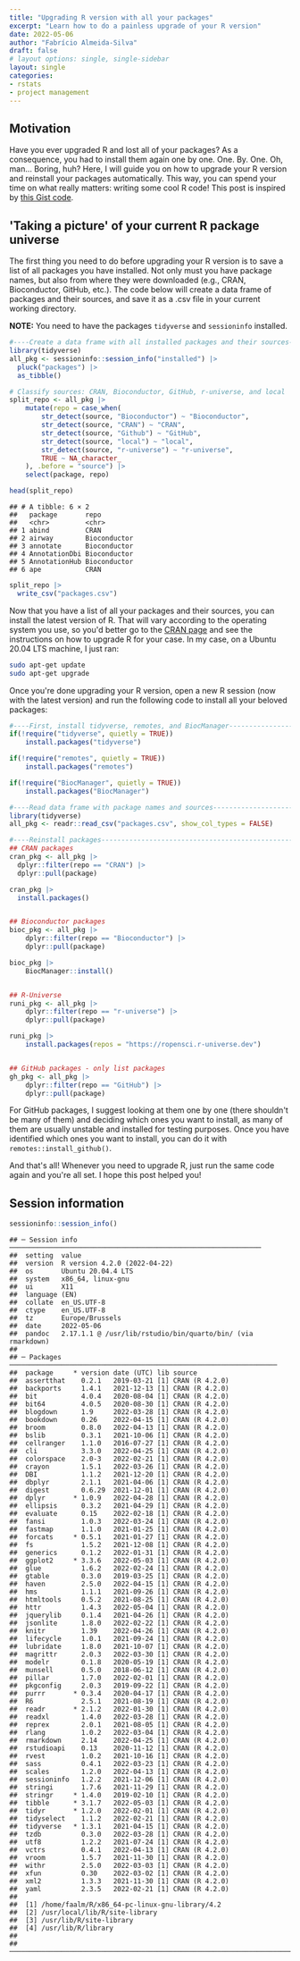 ```yaml
---
title: "Upgrading R version with all your packages"
excerpt: "Learn how to do a painless upgrade of your R version"
date: 2022-05-06
author: "Fabrício Almeida-Silva"
draft: false
# layout options: single, single-sidebar
layout: single
categories:
- rstats
- project management
---
```


## Motivation

Have you ever upgraded R and lost all of your packages? As a consequence,
you had to install them again one by one. One. By. One. Oh, man... Boring, huh?
Here, I will guide you on how to upgrade your R version and reinstall your 
packages automatically. This way, you can spend your time on what really 
matters: writing some cool R code! This post is inspired by 
[this Gist code](https://gist.github.com/jthomasmock/65366b9c1fd750347b9de1d2c80ed827).


## 'Taking a picture' of your current R package universe

The first thing you need to do before upgrading your R version is to save
a list of all packages you have installed. Not only must you have package names,
but also from where they were downloaded (e.g., CRAN, Bioconductor, GitHub,
etc.). The code below will create a data frame of packages and their sources,
and save it as a .csv file in your current working directory.

**NOTE:** You need to have the packages `tidyverse` and `sessioninfo` installed.


```r
#----Create a data frame with all installed packages and their sources---------
library(tidyverse)
all_pkg <- sessioninfo::session_info("installed") |> 
  pluck("packages") |> 
  as_tibble()

# Classify sources: CRAN, Bioconductor, GitHub, r-universe, and local
split_repo <- all_pkg |> 
    mutate(repo = case_when(
        str_detect(source, "Bioconductor") ~ "Bioconductor",
        str_detect(source, "CRAN") ~ "CRAN",
        str_detect(source, "Github") ~ "GitHub",
        str_detect(source, "local") ~ "local",
        str_detect(source, "r-universe") ~ "r-universe",
        TRUE ~ NA_character_
    ), .before = "source") |>
    select(package, repo)

head(split_repo)
```

```
## # A tibble: 6 × 2
##   package       repo        
##   <chr>         <chr>       
## 1 abind         CRAN        
## 2 airway        Bioconductor
## 3 annotate      Bioconductor
## 4 AnnotationDbi Bioconductor
## 5 AnnotationHub Bioconductor
## 6 ape           CRAN
```

```r
split_repo |> 
  write_csv("packages.csv")
```

Now that you have a list of all your packages and their sources, you can
install the latest version of R. That will vary according to the operating 
system you use, so you'd better go to the [CRAN page](https://cran.rstudio.com/)
and see the instructions on how to upgrade R for your case. In my case,
on a Ubuntu 20.04 LTS machine, I just ran:


```bash
sudo apt-get update
sudo apt-get upgrade
```

Once you're done upgrading your R version, open a new R session (now with
the latest version) and run the following code to install all your beloved
packages:


```r
#----First, install tidyverse, remotes, and BiocManager-------------------------
if(!require("tidyverse", quietly = TRUE))
    install.packages("tidyverse")

if(!require("remotes", quietly = TRUE))
    install.packages("remotes")

if(!require("BiocManager", quietly = TRUE))
    install.packages("BiocManager")

#----Read data frame with package names and sources-----------------------------
library(tidyverse)
all_pkg <- readr::read_csv("packages.csv", show_col_types = FALSE)

#----Reinstall packages---------------------------------------------------------
## CRAN packages
cran_pkg <- all_pkg |> 
  dplyr::filter(repo == "CRAN") |> 
  dplyr::pull(package)

cran_pkg |>
  install.packages()


## Bioconductor packages
bioc_pkg <- all_pkg |>
    dplyr::filter(repo == "Bioconductor") |>
    dplyr::pull(package)

bioc_pkg |>
    BiocManager::install()


## R-Universe
runi_pkg <- all_pkg |>
    dplyr::filter(repo == "r-universe") |>
    dplyr::pull(package)

runi_pkg |>
    install.packages(repos = "https://ropensci.r-universe.dev")


## GitHub packages - only list packages
gh_pkg <- all_pkg |>
    dplyr::filter(repo == "GitHub") |>
    dplyr::pull(package)
```

For GitHub packages, I suggest looking at them one by one (there shouldn't be
many of them) and deciding which ones you want to install, as many of them
are usually unstable and installed for testing purposes. Once you have
identified which ones you want to install, you can do it 
with `remotes::install_github()`.

And that's all! Whenever you need to upgrade R, just run the same code again
and you're all set. I hope this post helped you!

## Session information


```r
sessioninfo::session_info()
```

```
## ─ Session info ───────────────────────────────────────────────────────────────
##  setting  value
##  version  R version 4.2.0 (2022-04-22)
##  os       Ubuntu 20.04.4 LTS
##  system   x86_64, linux-gnu
##  ui       X11
##  language (EN)
##  collate  en_US.UTF-8
##  ctype    en_US.UTF-8
##  tz       Europe/Brussels
##  date     2022-05-06
##  pandoc   2.17.1.1 @ /usr/lib/rstudio/bin/quarto/bin/ (via rmarkdown)
## 
## ─ Packages ───────────────────────────────────────────────────────────────────
##  package     * version date (UTC) lib source
##  assertthat    0.2.1   2019-03-21 [1] CRAN (R 4.2.0)
##  backports     1.4.1   2021-12-13 [1] CRAN (R 4.2.0)
##  bit           4.0.4   2020-08-04 [1] CRAN (R 4.2.0)
##  bit64         4.0.5   2020-08-30 [1] CRAN (R 4.2.0)
##  blogdown      1.9     2022-03-28 [1] CRAN (R 4.2.0)
##  bookdown      0.26    2022-04-15 [1] CRAN (R 4.2.0)
##  broom         0.8.0   2022-04-13 [1] CRAN (R 4.2.0)
##  bslib         0.3.1   2021-10-06 [1] CRAN (R 4.2.0)
##  cellranger    1.1.0   2016-07-27 [1] CRAN (R 4.2.0)
##  cli           3.3.0   2022-04-25 [1] CRAN (R 4.2.0)
##  colorspace    2.0-3   2022-02-21 [1] CRAN (R 4.2.0)
##  crayon        1.5.1   2022-03-26 [1] CRAN (R 4.2.0)
##  DBI           1.1.2   2021-12-20 [1] CRAN (R 4.2.0)
##  dbplyr        2.1.1   2021-04-06 [1] CRAN (R 4.2.0)
##  digest        0.6.29  2021-12-01 [1] CRAN (R 4.2.0)
##  dplyr       * 1.0.9   2022-04-28 [1] CRAN (R 4.2.0)
##  ellipsis      0.3.2   2021-04-29 [1] CRAN (R 4.2.0)
##  evaluate      0.15    2022-02-18 [1] CRAN (R 4.2.0)
##  fansi         1.0.3   2022-03-24 [1] CRAN (R 4.2.0)
##  fastmap       1.1.0   2021-01-25 [1] CRAN (R 4.2.0)
##  forcats     * 0.5.1   2021-01-27 [1] CRAN (R 4.2.0)
##  fs            1.5.2   2021-12-08 [1] CRAN (R 4.2.0)
##  generics      0.1.2   2022-01-31 [1] CRAN (R 4.2.0)
##  ggplot2     * 3.3.6   2022-05-03 [1] CRAN (R 4.2.0)
##  glue          1.6.2   2022-02-24 [1] CRAN (R 4.2.0)
##  gtable        0.3.0   2019-03-25 [1] CRAN (R 4.2.0)
##  haven         2.5.0   2022-04-15 [1] CRAN (R 4.2.0)
##  hms           1.1.1   2021-09-26 [1] CRAN (R 4.2.0)
##  htmltools     0.5.2   2021-08-25 [1] CRAN (R 4.2.0)
##  httr          1.4.3   2022-05-04 [1] CRAN (R 4.2.0)
##  jquerylib     0.1.4   2021-04-26 [1] CRAN (R 4.2.0)
##  jsonlite      1.8.0   2022-02-22 [1] CRAN (R 4.2.0)
##  knitr         1.39    2022-04-26 [1] CRAN (R 4.2.0)
##  lifecycle     1.0.1   2021-09-24 [1] CRAN (R 4.2.0)
##  lubridate     1.8.0   2021-10-07 [1] CRAN (R 4.2.0)
##  magrittr      2.0.3   2022-03-30 [1] CRAN (R 4.2.0)
##  modelr        0.1.8   2020-05-19 [1] CRAN (R 4.2.0)
##  munsell       0.5.0   2018-06-12 [1] CRAN (R 4.2.0)
##  pillar        1.7.0   2022-02-01 [1] CRAN (R 4.2.0)
##  pkgconfig     2.0.3   2019-09-22 [1] CRAN (R 4.2.0)
##  purrr       * 0.3.4   2020-04-17 [1] CRAN (R 4.2.0)
##  R6            2.5.1   2021-08-19 [1] CRAN (R 4.2.0)
##  readr       * 2.1.2   2022-01-30 [1] CRAN (R 4.2.0)
##  readxl        1.4.0   2022-03-28 [1] CRAN (R 4.2.0)
##  reprex        2.0.1   2021-08-05 [1] CRAN (R 4.2.0)
##  rlang         1.0.2   2022-03-04 [1] CRAN (R 4.2.0)
##  rmarkdown     2.14    2022-04-25 [1] CRAN (R 4.2.0)
##  rstudioapi    0.13    2020-11-12 [1] CRAN (R 4.2.0)
##  rvest         1.0.2   2021-10-16 [1] CRAN (R 4.2.0)
##  sass          0.4.1   2022-03-23 [1] CRAN (R 4.2.0)
##  scales        1.2.0   2022-04-13 [1] CRAN (R 4.2.0)
##  sessioninfo   1.2.2   2021-12-06 [1] CRAN (R 4.2.0)
##  stringi       1.7.6   2021-11-29 [1] CRAN (R 4.2.0)
##  stringr     * 1.4.0   2019-02-10 [1] CRAN (R 4.2.0)
##  tibble      * 3.1.7   2022-05-03 [1] CRAN (R 4.2.0)
##  tidyr       * 1.2.0   2022-02-01 [1] CRAN (R 4.2.0)
##  tidyselect    1.1.2   2022-02-21 [1] CRAN (R 4.2.0)
##  tidyverse   * 1.3.1   2021-04-15 [1] CRAN (R 4.2.0)
##  tzdb          0.3.0   2022-03-28 [1] CRAN (R 4.2.0)
##  utf8          1.2.2   2021-07-24 [1] CRAN (R 4.2.0)
##  vctrs         0.4.1   2022-04-13 [1] CRAN (R 4.2.0)
##  vroom         1.5.7   2021-11-30 [1] CRAN (R 4.2.0)
##  withr         2.5.0   2022-03-03 [1] CRAN (R 4.2.0)
##  xfun          0.30    2022-03-02 [1] CRAN (R 4.2.0)
##  xml2          1.3.3   2021-11-30 [1] CRAN (R 4.2.0)
##  yaml          2.3.5   2022-02-21 [1] CRAN (R 4.2.0)
## 
##  [1] /home/faalm/R/x86_64-pc-linux-gnu-library/4.2
##  [2] /usr/local/lib/R/site-library
##  [3] /usr/lib/R/site-library
##  [4] /usr/lib/R/library
## 
## ──────────────────────────────────────────────────────────────────────────────
```
